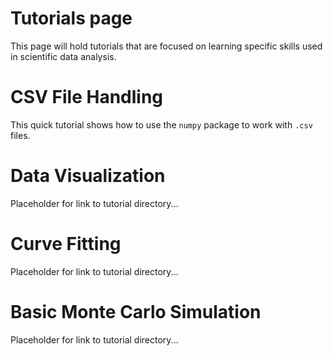 # Tutorials page

This page will hold tutorials that are focused on learning specific skills used in scientific data analysis.

# CSV File Handling

This quick tutorial shows how to use the `numpy` package to work with `.csv` files.

# Data Visualization

Placeholder for link to tutorial directory...

# Curve Fitting

Placeholder for link to tutorial directory...

# Basic Monte Carlo Simulation

Placeholder for link to tutorial directory...
